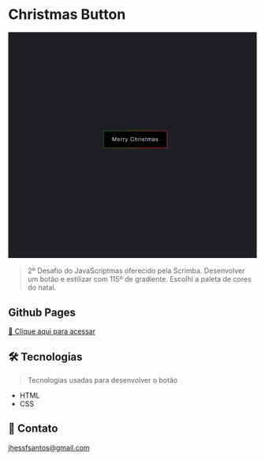# Christmas Button

![preview](/day-02/github/preview.png)

> 2º Desafio do JavaScriptmas oferecido pela Scrimba. Desenvolver um botão e estilizar com 115º de gradiente. Escolhi a paleta de cores do natal.

## Github Pages
[🔗 Clique aqui para acessar](https://jhessfrois.github.io/javascriptmas-scrimba/day-02/)

## 🛠 Tecnologias
> Tecnologias usadas para desenvolver o botão

- HTML
- CSS

## 🖤 Contato

jhessfsantos@gmail.com
